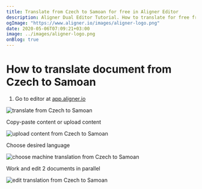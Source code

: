 ```yaml
---
title: Translate from Czech to Samoan for free in Aligner Editor
description: Aligner Dual Editor Tutorial. How to translate for free from Czech to Samoan. Aligner is multilingual document management platform. 
ogImage: "https://www.aligner.io/images/aligner-logo.png"
date: 2020-05-06T07:09:21+03:00
image: ../images/aligner-logo.png
onBlog: true
---
```


# How to translate document from Czech to Samoan

1. Go to editor at [app.aligner.io](https://app.aligner.io "Aligner App web page")

![translate from Czech to Samoan](../aligner-blank-editor.png "translate from Czech to Samoan")

Copy-paste content or upload content

![upload content from Czech to Samoan](../aligner-uploaded-document.png "upload content from Czech to Samoan")

Choose desired language

![choose machine translation from Czech to Samoan](../aligner-language-dropdown.png "choose machine translation from Czech to Samoan")

Work and edit 2 documents in parallel

![edit translation from Czech to Samoan](../aligner-double-sitded-editor.png "edit translation from Czech to Samoan")

